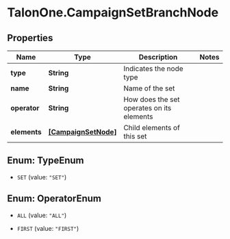# TalonOne.CampaignSetBranchNode

## Properties

Name | Type | Description | Notes
------------ | ------------- | ------------- | -------------
**type** | **String** | Indicates the node type | 
**name** | **String** | Name of the set | 
**operator** | **String** | How does the set operates on its elements | 
**elements** | [**[CampaignSetNode]**](CampaignSetNode.md) | Child elements of this set | 



## Enum: TypeEnum


* `SET` (value: `"SET"`)





## Enum: OperatorEnum


* `ALL` (value: `"ALL"`)

* `FIRST` (value: `"FIRST"`)




